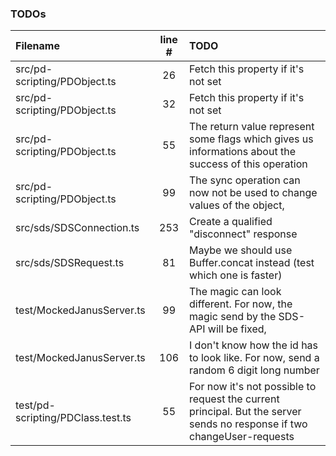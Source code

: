 ### TODOs
| Filename | line # | TODO
|:------|:------:|:------
| src/pd-scripting/PDObject.ts | 26 | Fetch this property if it's not set
| src/pd-scripting/PDObject.ts | 32 | Fetch this property if it's not set
| src/pd-scripting/PDObject.ts | 55 | The return value represent some flags which gives us informations about the success of this operation
| src/pd-scripting/PDObject.ts | 99 | The sync operation can now not be used to change values of the object,
| src/sds/SDSConnection.ts | 253 | Create a qualified "disconnect" response
| src/sds/SDSRequest.ts | 81 | Maybe we should use Buffer.concat instead (test which one is faster)
| test/MockedJanusServer.ts | 99 | The magic can look different. For now, the magic send by the SDS-API will be fixed,
| test/MockedJanusServer.ts | 106 | I don't know how the id has to look like. For now, send a random 6 digit long number
| test/pd-scripting/PDClass.test.ts | 55 | For now it's not possible to request the current principal. But the server sends no response if two changeUser-requests
